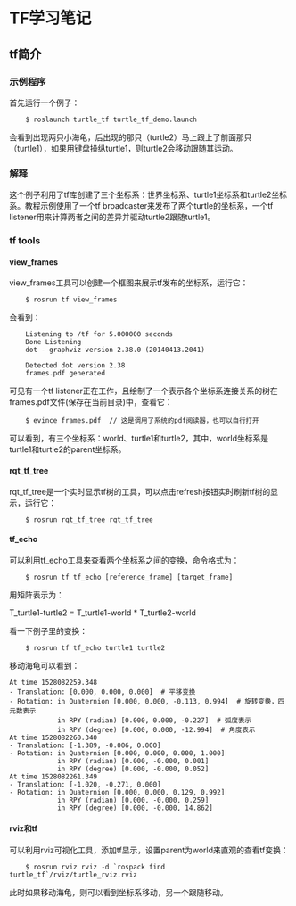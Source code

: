 # TF学习笔记

## tf简介

### 示例程序

首先运行一个例子：

```
    $ roslaunch turtle_tf turtle_tf_demo.launch
```		

会看到出现两只小海龟，后出现的那只（turtle2）马上跟上了前面那只（turtle1），如果用键盘操纵turtle1，则turtle2会移动跟随其运动。

### 解释

这个例子利用了tf库创建了三个坐标系：世界坐标系、turtle1坐标系和turtle2坐标系。教程示例使用了一个tf broadcaster来发布了两个turtle的坐标系，一个tf listener用来计算两者之间的差异并驱动turtle2跟随turtle1。

### tf tools

#### view_frames

view_frames工具可以创建一个框图来展示tf发布的坐标系，运行它：

```
    $ rosrun tf view_frames
```

会看到：

```
    Listening to /tf for 5.000000 seconds
    Done Listening
    dot - graphviz version 2.38.0 (20140413.2041)

    Detected dot version 2.38
    frames.pdf generated
```

可见有一个tf listener正在工作，且绘制了一个表示各个坐标系连接关系的树在frames.pdf文件(保存在当前目录)中，查看它：

```
    $ evince frames.pdf  // 这是调用了系统的pdf阅读器，也可以自行打开
```
可以看到，有三个坐标系：world、turtle1和turtle2，其中，world坐标系是turtle1和turtle2的parent坐标系。

#### rqt_tf_tree

rqt_tf_tree是一个实时显示tf树的工具，可以点击refresh按钮实时刷新tf树的显示，运行它：

```
    $ rosrun rqt_tf_tree rqt_tf_tree
```

#### tf_echo

可以利用tf_echo工具来查看两个坐标系之间的变换，命令格式为：

```
    $ rosrun tf tf_echo [reference_frame] [target_frame]
```
用矩阵表示为：

T_turtle1-turtle2 = T_turtle1-world * T_turtle2-world

看一下例子里的变换：

```
    $ rosrun tf tf_echo turtle1 turtle2
```

移动海龟可以看到：

```
At time 1528082259.348
- Translation: [0.000, 0.000, 0.000]  # 平移变换
- Rotation: in Quaternion [0.000, 0.000, -0.113, 0.994]  # 旋转变换，四元数表示
            in RPY (radian) [0.000, 0.000, -0.227]  # 弧度表示
            in RPY (degree) [0.000, 0.000, -12.994]  # 角度表示
At time 1528082260.340
- Translation: [-1.389, -0.006, 0.000]
- Rotation: in Quaternion [0.000, 0.000, 0.000, 1.000]
            in RPY (radian) [0.000, -0.000, 0.001]
            in RPY (degree) [0.000, -0.000, 0.052]
At time 1528082261.349
- Translation: [-1.020, -0.271, 0.000]
- Rotation: in Quaternion [0.000, 0.000, 0.129, 0.992]
            in RPY (radian) [0.000, -0.000, 0.259]
            in RPY (degree) [0.000, -0.000, 14.862]
```

#### rviz和tf

可以利用rviz可视化工具，添加tf显示，设置parent为world来直观的查看tf变换：
```
    $ rosrun rviz rviz -d `rospack find turtle_tf`/rviz/turtle_rviz.rviz
```

此时如果移动海龟，则可以看到坐标系移动，另一个跟随移动。




























